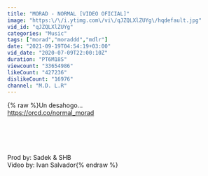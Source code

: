 ```yaml
---
title: "MORAD - NORMAL [VIDEO OFICIAL]"
image: "https:\/\/i.ytimg.com\/vi\/qJZQLXlZUYg\/hqdefault.jpg"
vid_id: "qJZQLXlZUYg"
categories: "Music"
tags: ["morad","moraddd","mdlr"]
date: "2021-09-19T04:54:19+03:00"
vid_date: "2020-07-09T22:00:10Z"
duration: "PT6M18S"
viewcount: "33654986"
likeCount: "427236"
dislikeCount: "16976"
channel: "M.D. L.R"
---
```

{% raw %}Un desahogo...<br /><a rel="nofollow" target="blank" href="https://orcd.co/normal_morad">https://orcd.co/normal_morad</a><br /><br /><br /><br /><br /><br />Prod by: Sadek &amp; SHB<br />Video by: Ivan Salvador{% endraw %}

